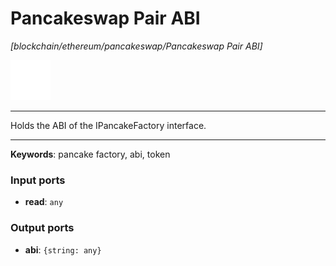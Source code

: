 # Pancakeswap Pair ABI

_[blockchain/ethereum/pancakeswap/Pancakeswap Pair ABI]_

![icon](</assets/icons/11e997ab-33d0-473a-aa56-1e2fe4d30d5c.png>)

---

Holds the ABI of the IPancakeFactory interface.<br>

---

__Keywords__: pancake factory, abi, token

### Input ports

* __read__: ` any `

### Output ports

* __abi__: ` {string: any} `


